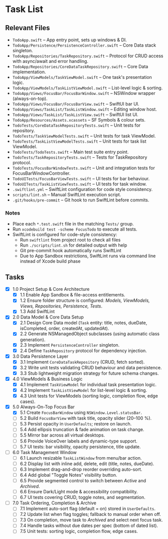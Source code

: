 # Task List

## Relevant Files

- `TodoApp.swift` – App entry point, sets up windows & DI.
- `TodoApp/Persistence/PersistenceController.swift` – Core Data stack singleton.
- `TodoApp/Repositories/TaskRepository.swift` – Protocol for CRUD access with async/await and error handling.
- `TodoApp/Repositories/CoreDataTaskRepository.swift` – Core Data implementation.
- `TodoApp/ViewModels/TaskViewModel.swift` – One task's presentation logic.
- `TodoApp/ViewModels/TaskListViewModel.swift` – List-level logic & sorting.
- `TodoApp/Views/FocusBar/FocusBarWindow.swift` – NSWindow wrapper (always-on-top).
- `TodoApp/Views/FocusBar/FocusBarView.swift` – SwiftUI bar UI.
- `TodoApp/Views/TaskList/TaskListWindow.swift` – Editing window host.
- `TodoApp/Views/TaskList/TaskListView.swift` – SwiftUI list UI.
- `TodoApp/Resources/Assets.xcassets` – SF Symbols & colour sets.
- `TodoTests/CoreDataTaskRepositoryTests.swift` – Unit tests for repository.
- `TodoTests/TaskViewModelTests.swift` – Unit tests for task ViewModel.
- `TodoTests/TaskListViewModelTests.swift` – Unit tests for task list ViewModel.
- `TodoTests/TodoTests.swift` – Main test suite entry point.
- `TodoTests/TaskRepositoryTests.swift` – Tests for TaskRepository protocol.
- `TodoTests/FocusBarWindowTests.swift` – Unit and integration tests for FocusBarWindowController.
- `TodoUITests/FocusBarViewTests.swift` – UI tests for bar behaviour.
- `TodoUITests/TaskListViewTests.swift` – UI tests for task window.
- `.swiftlint.yml` – SwiftLint configuration for code style consistency.
- `scripts/lint.sh` – Manual SwiftLint execution script.
- `.git/hooks/pre-commit` – Git hook to run SwiftLint before commits.

### Notes

- Place each `*.test.swift` file in the matching `Tests/` group.
- Run `xcodebuild test -scheme FocusTodo` to execute all tests.
- SwiftLint is configured for code-style consistency:
  - Run `swiftlint` from project root to check all files
  - Run `./scripts/lint.sh` for detailed output with help
  - Git pre-commit hook automatically runs SwiftLint
  - Due to App Sandbox restrictions, SwiftLint runs via command line instead of Xcode build phase

## Tasks

- [x] 1.0 Project Setup & Core Architecture
  - [x] 1.1 Enable App Sandbox & file-access entitlements.
  - [x] 1.2 Ensure folder structure is configured: *Models, ViewModels, Views, Repositories, Persistence, Tests*.
  - [x] 1.3 Add SwiftLint

- [x] 2.0 Data Model & Core Data Setup
  - [x] 2.1 Design Core Data model (`Task` entity: title, notes, dueDate, isCompleted, order, createdAt, updatedAt).
  - [x] 2.2 Generate NSManagedObject subclasses (using automatic class generation).
  - [x] 2.3 Implement `PersistenceController` singleton.
  - [x] 2.4 Define `TaskRepository` protocol for dependency injection.

- [x] 3.0 Data Persistence Layer
  - [x] 3.1 Implement `CoreDataTaskRepository` (CRUD, fetch sorted).
  - [x] 3.2 Write unit tests validating CRUD behaviour and data persistence.
  - [x] 3.3 Stub lightweight migration strategy for future schema changes.

- [x] 4.0 ViewModels & Business Logic
  - [x] 4.1 Implement `TaskViewModel` for individual task presentation logic.
  - [x] 4.2 Implement `TaskListViewModel` for list-level logic & sorting.
  - [x] 4.3 Unit tests for ViewModels (sorting logic, completion flow, edge cases).

- [x] 5.0 Always-On-Top Focus Bar
  - [x] 5.1 Create `FocusBarWindow` using `NSWindow.Level.statusBar`.
  - [ ] 5.2 Build `FocusBarView` with task title, opacity slider (20–100 %).
  - [ ] 5.3 Persist opacity in `UserDefaults`; restore on launch.
  - [ ] 5.4 Add ellipsis truncation & fade animation on task change.
  - [ ] 5.5 Mirror bar across all virtual desktops.
  - [ ] 5.6 Provide VoiceOver labels and dynamic-type support.
  - [ ] 5.7 UI tests: bar visibility, opacity persistence, title update.

- [ ] 6.0 Task Management Window
  - [ ] 6.1 Launch resizable `TaskListWindow` from menu/bar action.
  - [ ] 6.2 Display list with inline add, delete, edit (title, notes, dueDate).
  - [ ] 6.3 Implement drag-and-drop reorder overriding auto-sort.
  - [ ] 6.4 Add global "Toggle Notes" visibility button.
  - [ ] 6.5 Provide segmented control to switch between *Active* and *Archived*.
  - [ ] 6.6 Ensure Dark/Light mode & accessibility compatibility.
  - [ ] 6.7 UI tests covering CRUD, toggle notes, and segmentation.

- [ ] 7.0 Task Ordering, Completion & Archive
  - [ ] 7.1 Implement auto-sort flag (default = on) stored in `UserDefaults`.
  - [ ] 7.2 Update list when flag toggles; fallback to manual order when off.
  - [ ] 7.3 On completion, move task to *Archived* and select next focus task.
  - [ ] 7.4 Handle tasks without due dates per spec (bottom of dated list).
  - [ ] 7.5 Unit tests: sorting logic, completion flow, edge cases.
